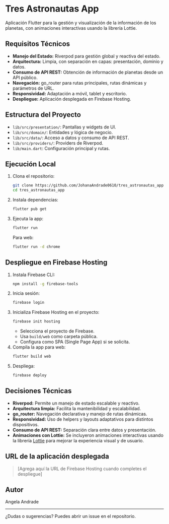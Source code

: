# Tres Astronautas App

Aplicación Flutter para la gestión y visualización de la información de los planetas, con animaciones interactivas usando la librería Lottie.

## Requisitos Técnicos

- **Manejo del Estado:** Riverpod para gestión global y reactiva del estado.
- **Arquitectura:** Limpia, con separación en capas: presentación, dominio y datos.
- **Consumo de API REST:** Obtención de información de planetas desde un API público.
- **Navegación:** go_router para rutas principales, rutas dinámicas y parámetros de URL.
- **Responsividad:** Adaptación a móvil, tablet y escritorio.
- **Despliegue:** Aplicación desplegada en Firebase Hosting.

## Estructura del Proyecto

- `lib/src/presentation/`: Pantallas y widgets de UI.
- `lib/src/domain/`: Entidades y lógica de negocio.
- `lib/src/data/`: Acceso a datos y consumo de API REST.
- `lib/src/providers/`: Providers de Riverpod.
- `lib/main.dart`: Configuración principal y rutas.

## Ejecución Local

1. Clona el repositorio:
	```sh
	git clone https://github.com/JohanaAndrade0610/tres_astronautas_app.git
	cd tres_astronautas_app
	```
2. Instala dependencias:
	```sh
	flutter pub get
	```
3. Ejecuta la app:
	```sh
	flutter run
	```
	Para web:
	```sh
	flutter run -d chrome
	```

## Despliegue en Firebase Hosting

1. Instala Firebase CLI:
	```sh
	npm install -g firebase-tools
	```
2. Inicia sesión:
	```sh
	firebase login
	```
3. Inicializa Firebase Hosting en el proyecto:
	```sh
	firebase init hosting
	```
	- Selecciona el proyecto de Firebase.
	- Usa `build/web` como carpeta pública.
	- Configura como SPA (Single Page App) si se solicita.
4. Compila la app para web:
	```sh
	flutter build web
	```
5. Despliega:
	```sh
	firebase deploy
	```

## Decisiones Técnicas

- **Riverpod:** Permite un manejo de estado escalable y reactivo.
- **Arquitectura limpia:** Facilita la mantenibilidad y escalabilidad.
- **go_router:** Navegación declarativa y manejo de rutas dinámicas.
- **Responsividad:** Uso de helpers y layouts adaptativos para distintos dispositivos.
- **Consumo de API REST:** Separación clara entre datos y presentación.
- **Animaciones con Lottie:** Se incluyeron animaciones interactivas usando la librería [Lottie](https://pub.dev/packages/lottie) para mejorar la experiencia visual y de usuario.

## URL de la aplicación desplegada

> [Agrega aquí la URL de Firebase Hosting cuando completes el despliegue]

## Autor

Angela Andrade

---
¿Dudas o sugerencias? Puedes abrir un issue en el repositorio.
